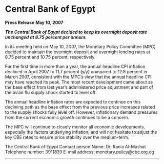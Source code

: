 #   Central Bank of Egypt

**Press Release**
**May 10, 2007**

**_The Central Bank of Egypt decided to keep its overnight deposit rate unchanged at 8.75_**
**_percent per annum._**

In its meeting held on May 10, 2007, the Monetary Policy Committee (MPC) decided to
maintain the overnight deposit and overnight lending rates at 8.75 percent and 10.75
percent, respectively.

For the first time in more than a year, the annual headline CPI inflation declined in April
2007 to 11.7 percent (y/y) compared to 12.8 percent in March 2007, consistent with the
MPC’s view that the annual headline CPI may have reached its peak. The most recent
development came about as the base effect from last year’s administered price adjustment
and part of the avian flu supply shock started to level off.

The annual headline inflation rates are expected to continue on this declining path as the
base effect from the previous price increases related to the supply shocks fully level off.
However, inflationary demand pressures from the current economic growth continues to
be a concern.

The MPC will continue to closely monitor all economic developments, especially the
factors underlying inflation, and will not hesitate to adjust the key CBE rates to ensure
price stability over the medium-term.

The Central Bank of Egypt
Contact person
Name: Dr. Rania Al-Mashat
Telephone number: 3911839
E-mail address: monetary.policy@cbe.org.eg


-----

